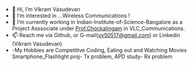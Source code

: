 - 👋 Hi, I’m Vikram Vasudevan
- 👀 I’m interested in ...Wireless Communications ! 
- 🌱 I’m currently working in Indian-Institute-of-Science-Bangalore as a Project Asssociate under [Prof.Chockalingam](https://ece.iisc.ac.in/~achockal/) in VLC_Communications. 
- 📫 Reach me via Github, or G-mail(vv50517@gmail.com) or Linkedin (Vikram Vasudevan)
- -My Hobbies are Competitive Coding, Eating out and Watching Movies
Smartphone_Flashlight proj- Tx problem, APD study- Rx problem

<!---
vikramsvdd/vikramsvdd is a ✨ special ✨ repository because its `README.md` (this file) appears on your GitHub profile.
You can click the Preview link to take a look at your changes.
--->
